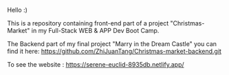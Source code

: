 Hello :)

This is a repository containing front-end part of a  project "Christmas-Market"  in my Full-Stack WEB & APP Dev Boot Camp.

The Backend part of my final project "Marry in the Dream Castle" you can find it here: https://github.com/ZhiJuanTang/Christmas-market-backend.git


To see the website : https://serene-euclid-8935db.netlify.app/
